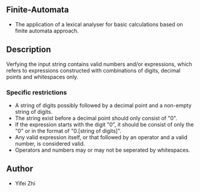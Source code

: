 ## Finite-Automata
* The application of a lexical analyser for basic calculations based on finite automata approach.

## Description
Verfying the input string contains valid numbers and/or expressions, which refers to expressions constructed with combinations of digits, decimal points and whitespaces only.

### Specific restrictions
* A string of digits possibly followed by a decimal point and a non-empty string of digits.
* The string exist before a decimal point should only consist of "0".
* If the expression starts with the digit "0", it should be consist of only the "0" or in the format of "0.[string of digits]".
* Any valid expression itself, or that followed by an operator and a valid number, is considered valid.
* Operators and numbers may or may not be seperated by whitespaces.

## Author
* Yifei Zhi
